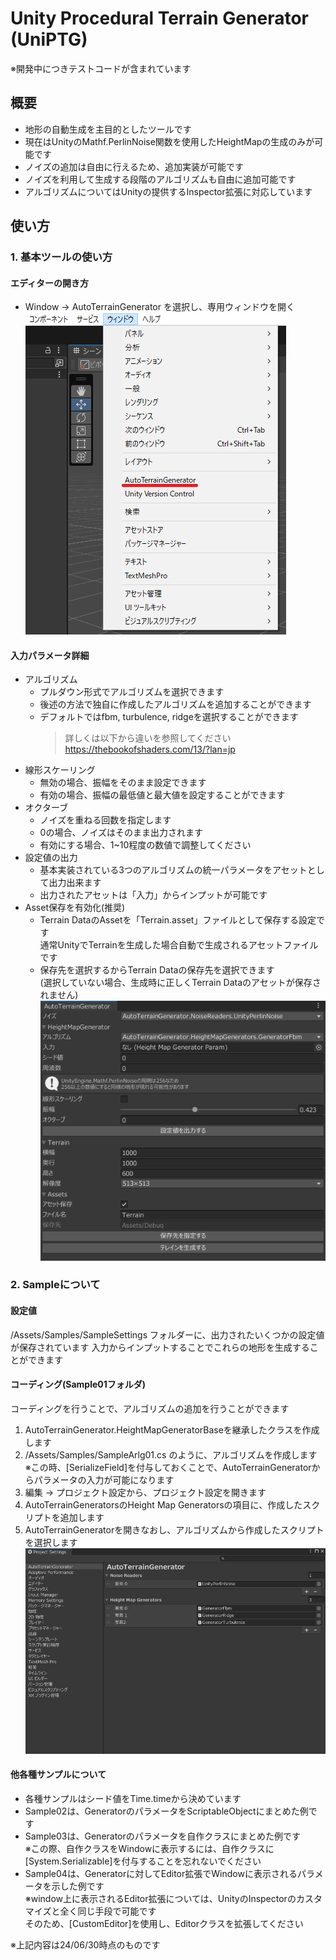 # Unity Procedural Terrain Generator (UniPTG)
※開発中につきテストコードが含まれています<br>

## 概要
- 地形の自動生成を主目的としたツールです<br>
- 現在はUnityのMathf.PerlinNoise関数を使用したHeightMapの生成のみが可能です
- ノイズの追加は自由に行えるため、追加実装が可能です
- ノイズを利用して生成する段階のアルゴリズムも自由に追加可能です
- アルゴリズムについてはUnityの提供するInspector拡張に対応しています
## 使い方
### 1. 基本ツールの使い方
#### エディターの開き方
- Window -> AutoTerrainGenerator を選択し、専用ウィンドウを開く<br>
![ATG_1](https://github.com/snsk0/ImageRepository/blob/main/ATG_1.png)
#### 入力パラメータ詳細
- アルゴリズム
  - プルダウン形式でアルゴリズムを選択できます
  - 後述の方法で独自に作成したアルゴリズムを追加することができます
  - デフォルトではfbm, turbulence, ridgeを選択することができます<br>
    > 詳しくは以下から違いを参照してください<br>
    https://thebookofshaders.com/13/?lan=jp
- 線形スケーリング
  - 無効の場合、振幅をそのまま設定できます
  - 有効の場合、振幅の最低値と最大値を設定することができます
- オクターブ
  - ノイズを重ねる回数を指定します
  - 0の場合、ノイズはそのまま出力されます
  - 有効にする場合、1~10程度の数値で調整してください
- 設定値の出力
  - 基本実装されている3つのアルゴリズムの統一パラメータをアセットとして出力出来ます
  - 出力されたアセットは「入力」からインプットが可能です
- Asset保存を有効化(推奨)
  - Terrain DataのAssetを「Terrain.asset」ファイルとして保存する設定です<br>通常UnityでTerrainを生成した場合自動で生成されるアセットファイルです
  - 保存先を選択するからTerrain Dataの保存先を選択できます<br>(選択していない場合、生成時に正しくTerrain Dataのアセットが保存されません)<br>
![ATG_2](https://github.com/snsk0/ImageRepository/blob/main/ATG_2.png)

### 2. Sampleについて
#### 設定値
/Assets/Samples/SampleSettings フォルダーに、出力されたいくつかの設定値が保存されています
入力からインプットすることでこれらの地形を生成することができます
#### コーディング(Sample01フォルダ)
コーディングを行うことで、アルゴリズムの追加を行うことができます
1. AutoTerrainGenerator.HeightMapGeneratorBaseを継承したクラスを作成します
2. /Assets/Samples/SampleArlg01.cs のように、アルゴリズムを作成します<br>
※この時、[SerializeField]を付与しておくことで、AutoTerrainGeneratorからパラメータの入力が可能になります
3. 編集 -> プロジェクト設定から、プロジェクト設定を開きます
4. AutoTerrainGeneratorsのHeight Map Generatorsの項目に、作成したスクリプトを追加します
5. AutoTerrainGeneratorを開きなおし、アルゴリズムから作成したスクリプトを選択します
![ATG_3](https://github.com/snsk0/ImageRepository/blob/main/ATG_3.png)<br>

#### 他各種サンプルについて
- 各種サンプルはシード値をTime.timeから決めています
- Sample02は、GeneratorのパラメータをScriptableObjectにまとめた例です
- Sample03は、Generatorのパラメータを自作クラスにまとめた例です<br>
  ※この際、自作クラスをWindowに表示するには、自作クラスに[System.Serializable]を付与することを忘れないでください
- Sample04は、Generatorに対してEditor拡張でWindowに表示されるパラメータを示した例です<br>
  ※window上に表示されるEditor拡張については、UnityのInspectorのカスタマイズと全く同じ手段で可能です<br>
  そのため、[CustomEditor]を使用し、Editorクラスを拡張してください<br>

※上記内容は24/06/30時点のものです
